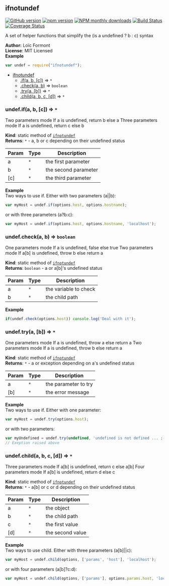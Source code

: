 <a name="module_ifnotundef"></a>

## ifnotundef
[![GitHub version](https://badge.fury.io/gh/pouc%2Fifnotundef.svg)](https://badge.fury.io/gh/pouc%2Fifnotundef)[![npm version](https://badge.fury.io/js/ifnotundef.svg)](https://badge.fury.io/js/ifnotundef)[![NPM monthly downloads](https://img.shields.io/npm/dm/ifnotundef.svg?style=flat)](https://npmjs.org/package/ifnotundef)[![Build Status](https://travis-ci.org/pouc/ifnotundef.svg?branch=master)](https://travis-ci.org/pouc/ifnotundef)[![Coverage Status](https://coveralls.io/repos/github/pouc/ifnotundef/badge.svg?branch=master)](https://coveralls.io/github/pouc/ifnotundef?branch=master)A set of helper functions that simplify the (is a undefined ? b : c) syntax

**Author:** Lo&iuml;c Formont  
**License**: MIT Licensed  
**Example**  
```javascriptvar undef = require("ifnotundef");```

* [ifnotundef](#module_ifnotundef)
    * [.if(a, b, [c])](#module_ifnotundef.if) ⇒ <code>\*</code>
    * [.check(a, b)](#module_ifnotundef.check) ⇒ <code>boolean</code>
    * [.try(a, [b])](#module_ifnotundef.try) ⇒ <code>\*</code>
    * [.child(a, b, c, [d])](#module_ifnotundef.child) ⇒ <code>\*</code>

<a name="module_ifnotundef.if"></a>

### undef.if(a, b, [c]) ⇒ <code>\*</code>
Two parameters mode If a is undefined, return b else aThree parameters mode If a is undefined, return c else b

**Kind**: static method of <code>[ifnotundef](#module_ifnotundef)</code>  
**Returns**: <code>\*</code> - a, b or c depending on their undefined status  

| Param | Type | Description |
| --- | --- | --- |
| a | <code>\*</code> | the first parameter |
| b | <code>\*</code> | the second parameter |
| [c] | <code>\*</code> | the third parameter |

**Example**  
Two ways to use if. Either with two parameters (a||b):```javascriptvar myHost = undef.if(options.host, options.hostname);```or with three parameters (a?b:c):```javascriptvar myHost = undef.if(options.host, options.hostname, 'localhost');```
<a name="module_ifnotundef.check"></a>

### undef.check(a, b) ⇒ <code>boolean</code>
One parameters mode If a is undefined, false else trueTwo parameters mode If a[b] is undefined, throw b else return a

**Kind**: static method of <code>[ifnotundef](#module_ifnotundef)</code>  
**Returns**: <code>boolean</code> - a or a[b]'s undefined status  

| Param | Type | Description |
| --- | --- | --- |
| a | <code>\*</code> | the variable to check |
| b | <code>\*</code> | the child path |

**Example**  
```javascriptif(undef.check(options.host)) console.log('Deal with it');```
<a name="module_ifnotundef.try"></a>

### undef.try(a, [b]) ⇒ <code>\*</code>
One parameters mode If a is undefined, throw a else return aTwo parameters mode If a is undefined, throw b else return a

**Kind**: static method of <code>[ifnotundef](#module_ifnotundef)</code>  
**Returns**: <code>\*</code> - a or exception depending on a's undefined status  

| Param | Type | Description |
| --- | --- | --- |
| a | <code>\*</code> | the parameter to try |
| [b] | <code>\*</code> | the error message |

**Example**  
Two ways to use if. Either with one parameter:```javascriptvar myHost = undef.try(options.host);```or with two parameters:```javascriptvar myUndefined = undef.try(undefined, 'undefined is not defined ... ;-)');// Exeption raised above```
<a name="module_ifnotundef.child"></a>

### undef.child(a, b, c, [d]) ⇒ <code>\*</code>
Three parameters mode If a[b] is undefined, return c else a[b]Four parameters mode If a[b] is undefined, return d else c

**Kind**: static method of <code>[ifnotundef](#module_ifnotundef)</code>  
**Returns**: <code>\*</code> - a[b] or c or d depending on their undefined status  

| Param | Type | Description |
| --- | --- | --- |
| a | <code>\*</code> | the object |
| b | <code>\*</code> | the child path |
| c | <code>\*</code> | the first value |
| [d] | <code>\*</code> | the second value |

**Example**  
Two ways to use child. Either with three parameters (a[b]||c):```javascriptvar myHost = undef.child(options, ['params', 'host'], 'localhost');```or with four parameters (a[b]?c:d):```javascriptvar myHost = undef.child(options, ['params'], options.params.host, 'localhost');```
